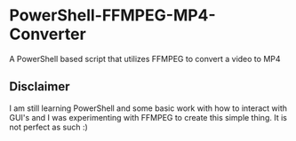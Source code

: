 # PowerShell-FFMPEG-MP4-Converter
A PowerShell based script that utilizes FFMPEG to convert a video to MP4

## Disclaimer
I am still learning PowerShell and some basic work with how to interact with GUI's and I was experimenting with FFMPEG to create this simple thing. It is not perfect as such :)
